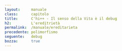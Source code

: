 ```yaml
---
layout:     manuale
class:      capitolo
title:      C'hi++ - Il senso della Vita è il debug
h2:         L'ereditrietà
permalink:  /manuale/ereditarieta
precedente: polimorfismo
seguente:   debug
bozza:      true
---
```


<blockquote class="motto">
</blockquote>
